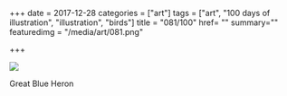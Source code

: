 +++
date = 2017-12-28
categories = ["art"]
tags = ["art", "100 days of illustration", "illustration", "birds"]
title = "081/100"
href= ""
summary=""
featuredimg = "/media/art/081.png"

+++

<img src="/media/art/081.png" />

Great Blue Heron

